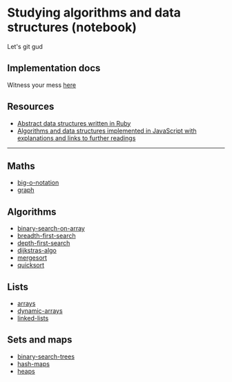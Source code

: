 # Studying algorithms and data structures (notebook)

Let's git gud

## Implementation docs

Witness your mess [here](docs/index.html)

## Resources

- [Abstract data structures written in Ruby](https://github.com/Integralist/Data-Structures)
- [Algorithms and data structures implemented in JavaScript with explanations and links to further readings](https://github.com/trekhleb/javascript-algorithms)

---

## Maths

- [big-o-notation](./maths/big-o-notation.md)
- [graph](./maths/graph.md)

## Algorithms

- [binary-search-on-array](./algorithms/binary-search-on-array.md)
- [breadth-first-search](./algorithms/breadth-first-search.md)
- [depth-first-search](./algorithms/depth-first-search.md)
- [dijkstras-algo](./algorithms/dijkstras-algo.md)
- [mergesort](./algorithms/mergesort.md)
- [quicksort](./algorithms/quicksort.md)

## Lists

- [arrays](./lists/arrays.md)
- [dynamic-arrays](./lists/dynamic-arrays.md)
- [linked-lists](./lists/linked-lists.md)

## Sets and maps

- [binary-search-trees](./sets-and-maps/binary-search-trees.md)
- [hash-maps](./sets-and-maps/hash-maps.md)
- [heaps](./sets-and-maps/heaps.md)
